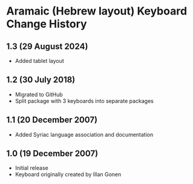 Aramaic (Hebrew layout) Keyboard Change History
=======================

1.3 (29 August 2024)
-----------------
* Added tablet layout

1.2 (30 July 2018)
-----------------
* Migrated to GitHub
* Split package with 3 keyboards into separate packages

1.1 (20 December 2007)
----------------------
* Added Syriac language association and documentation

1.0 (19 December 2007)
----------------------
* Initial release
* Keyboard originally created by Illan Gonen
